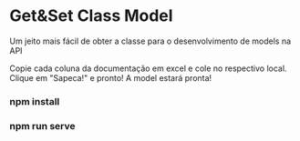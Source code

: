 # Get&Set Class Model
Um jeito mais fácil de obter a classe para o desenvolvimento de models na API

Copie cada coluna da documentação em excel e cole no respectivo local.
Clique em "Sapeca!" e pronto! A model estará pronta! 

### npm install
### npm run serve
